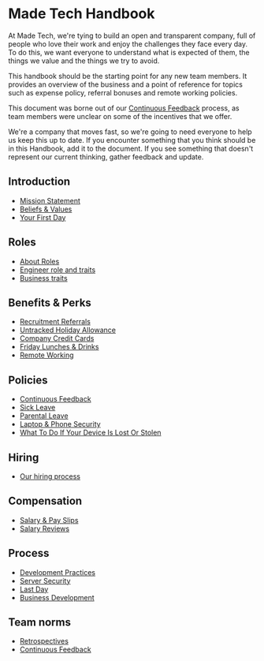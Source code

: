 # Made Tech Handbook

At Made Tech, we're tying to build an open and transparent company, full of people who love their work and enjoy the challenges they face every day. To do this, we want everyone to understand what is expected of them, the things we value and the things we try to avoid.

This handbook should be the starting point for any new team members. It provides an overview of the business and a point of reference for topics such as expense policy, referral bonuses and remote working policies.

This document was borne out of our [Continuous Feedback](policies/continuous_feedback.md) process, as team members were unclear on some of the incentives that we offer.

We're a company that moves fast, so we're going to need everyone to help us keep this up to date. If you encounter something that you think should be in this Handbook, add it to the document. If you see something that doesn't represent our current thinking, gather feedback and update.

Introduction
--
* [Mission Statement](company/mission_statement.md)
* [Beliefs & Values](company/beliefs_and_values.md)
* [Your First Day](company/first_day.md)

Roles
--
* [About Roles](roles/README.md)
* [Engineer role and traits](roles/engineer.md)
* [Business traits](roles/business.md)

Benefits & Perks
--
* [Recruitment Referrals](benefits/recruitment_referrals.md)
* [Untracked Holiday Allowance](benefits/untracked_holiday.md)
* [Company Credit Cards](benefits/company_credit_card.md)
* [Friday Lunches & Drinks](benefits/friday_lunch_drinks.md)
* [Remote Working](benefits/remote_working.md)

Policies
--
* [Continuous Feedback](policies/continuous_feedback.md)
* [Sick Leave](policies/sick_leave.md)
* [Parental Leave](policies/parental_leave.md)
* [Laptop & Phone Security](security/protect_the_company.md)
* [What To Do If Your Device Is Lost Or Stolen](security/lost_or_stolen.md)

Hiring
--
* [Our hiring process](hiring/README.md)

Compensation
--
* [Salary & Pay Slips](compensation/salary_pay_slips.md)
* [Salary Reviews](compensation/salary_reviews.md)

Process
--
* [Development Practices](process/development_practices.md)
* [Server Security](security/server_setup_guidelines.md)
* [Last Day](security/last_day.md)
* [Business Development](process/bizdev.md)

Team norms
--

* [Retrospectives](term-norms/retrospectives.md)
* [Continuous Feedback](policies/continuous_feedback.md) 